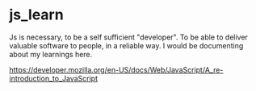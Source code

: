 # js_learn
Js is necessary, to be a self sufficient "developer". To be able to deliver valuable software to people, in a reliable way. I would be documenting about my learnings here. 

https://developer.mozilla.org/en-US/docs/Web/JavaScript/A_re-introduction_to_JavaScript
